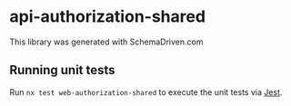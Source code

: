 
# api-authorization-shared

This library was generated with SchemaDriven.com

## Running unit tests

Run `nx test web-authorization-shared` to execute the unit tests via [Jest](https://jestjs.io).

